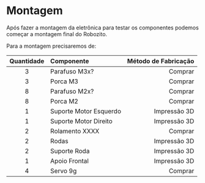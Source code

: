 # Montagem

Após fazer a montagem da eletrônica para testar os componentes podemos começar a montagem final do Robozito.

Para a montagem precisaremos de:

|     **Quantidade** | **Componente**            | **Método de Fabricação**    |
| :----------------: | :------------------------ | --------------------------: |
|                  3 | Parafuso M3x?             | Comprar                     |
|                  3 | Porca M3                  | Comprar                     |
|                  8 | Parafuso M2x?             | Comprar                     |
|                  8 | Porca M2                  | Comprar                     |
|                  1 | Suporte Motor Esquerdo    | Impressão 3D                |
|                  1 | Suporte Motor Direito     | Impressão 3D                |
|                  2 | Rolamento XXXX            | Comprar                     |
|                  2 | Rodas                     | Impressão 3D                |
|                  2 | Suporte Roda              | Impressão 3D                |
|                  1 | Apoio Frontal             | Impressão 3D                |
|                  4 | Servo 9g                  | Comprar                     |

